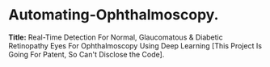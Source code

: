 # Automating-Ophthalmoscopy.
**Title:** Real-Time Detection For Normal, Glaucomatous & Diabetic Retinopathy Eyes For Ophthalmoscopy Using Deep Learning [This Project Is Going For Patent, So Can't Disclose the Code].
